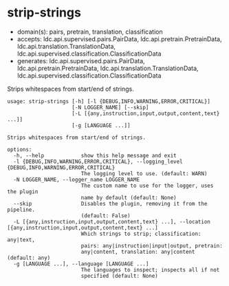 # strip-strings

* domain(s): pairs, pretrain, translation, classification
* accepts: ldc.api.supervised.pairs.PairData, ldc.api.pretrain.PretrainData, ldc.api.translation.TranslationData, ldc.api.supervised.classification.ClassificationData
* generates: ldc.api.supervised.pairs.PairData, ldc.api.pretrain.PretrainData, ldc.api.translation.TranslationData, ldc.api.supervised.classification.ClassificationData

Strips whitespaces from start/end of strings.

```
usage: strip-strings [-h] [-l {DEBUG,INFO,WARNING,ERROR,CRITICAL}]
                     [-N LOGGER_NAME] [--skip]
                     [-L [{any,instruction,input,output,content,text} ...]]
                     [-g [LANGUAGE ...]]

Strips whitespaces from start/end of strings.

options:
  -h, --help            show this help message and exit
  -l {DEBUG,INFO,WARNING,ERROR,CRITICAL}, --logging_level {DEBUG,INFO,WARNING,ERROR,CRITICAL}
                        The logging level to use. (default: WARN)
  -N LOGGER_NAME, --logger_name LOGGER_NAME
                        The custom name to use for the logger, uses the plugin
                        name by default (default: None)
  --skip                Disables the plugin, removing it from the pipeline.
                        (default: False)
  -L [{any,instruction,input,output,content,text} ...], --location [{any,instruction,input,output,content,text} ...]
                        Which strings to strip; classification: any|text,
                        pairs: any|instruction|input|output, pretrain:
                        any|content, translation: any|content (default: any)
  -g [LANGUAGE ...], --language [LANGUAGE ...]
                        The languages to inspect; inspects all if not
                        specified (default: None)
```
